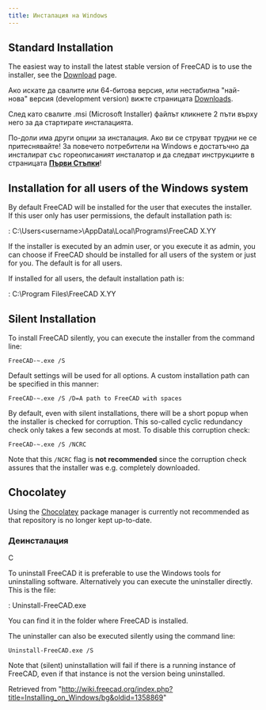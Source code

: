 ```yaml
---
title: Инсталация на Windows
---
```

## Standard Installation

The easiest way to install the latest stable version of FreeCAD is to use the installer, see the [Download](/Download "Download") page.

Ако искате да свалите или 64-битова версия, или нестабилна "най-нова" версия (development version) вижте страницата [Downloads](/Download/bg "Download/bg").

След като свалите .msi (Microsoft Installer) файлът кликнете 2 пъти върху него за да стартирате инсталацията.

По-доли има други опции за инсталация. Ако ви се струват трудни не се притеснявайте! За повечето потребители на Windows е достатъчно да инсталират със гореописаният инсталатор и да следват инструкциите в страницата **[Първи Стъпки](/Getting_started/bg "Getting started/bg")**!

## Installation for all users of the Windows system

By default FreeCAD will be installed for the user that executes the installer. If this user only has user permissions, the default installation path is:

:   C:\Users\<username>\AppData\Local\Programs\FreeCAD X.YY

If the installer is executed by an admin user, or you execute it as admin, you can choose if FreeCAD should be installed for all users of the system or just for you. The default is for all users.

If installed for all users, the default installation path is:

:   C:\Program Files\FreeCAD X.YY

## Silent Installation

To install FreeCAD silently, you can execute the installer from the command line:

```
FreeCAD-~.exe /S

```

Default settings will be used for all options. A custom installation path can be specified in this manner:

```
FreeCAD-~.exe /S /D=A path to FreeCAD with spaces

```

By default, even with silent installations, there will be a short popup when the installer is checked for corruption. This so-called cyclic redundancy check only takes a few seconds at most. To disable this corruption check:

```
FreeCAD-~.exe /S /NCRC

```

Note that this `/NCRC` flag is **not recommended** since the corruption check assures that the installer was e.g. completely downloaded.

## Chocolatey

Using the [Chocolatey](https://chocolatey.org/install) package manager is currently not recommended as that repository is no longer kept up-to-date.

### Деинсталация

С

To uninstall FreeCAD it is preferable to use the Windows tools for uninstalling software. Alternatively you can execute the uninstaller directly. This is the file:

:   Uninstall-FreeCAD.exe

You can find it in the folder where FreeCAD is installed.

The uninstaller can also be executed silently using the command line:

```
Uninstall-FreeCAD.exe /S

```

Note that (silent) uninstallation will fail if there is a running instance of FreeCAD, even if that instance is not the version being uninstalled.

Retrieved from "<http://wiki.freecad.org/index.php?title=Installing_on_Windows/bg&oldid=1358869>"